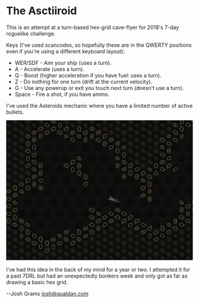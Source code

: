 The Asctiiroid
==============

This is an attempt at a turn-based hex-grid cave-flyer for
2018's 7-day roguelike challenge.

Keys (I've used scancodes, so hopefully these are in the QWERTY
positions even if you're using a different keyboard layout):

* WER/SDF - Aim your ship (uses a turn).
* A - Accelerate (uses a turn).
* Q - Boost (higher acceleration if you have fuel: uses a turn).
* Z - Do nothing for one turn (drift at the current velocity).
* G - Use any powerup or exit you touch next turn (doesn't use a turn).
* Space - Fire a shot, if you have ammo.

I've used the Asteroids mechanic where you have a limited number
of active bullets.

![screenshot](asctiiroid.jpg)

I've had this idea in the back of my mind for a year or two.  I
attempted it for a past 7DRL but had an unexpectedly bonkers
week and only got as far as drawing a basic hex grid.

--Josh Grams <josh@qualdan.com>
